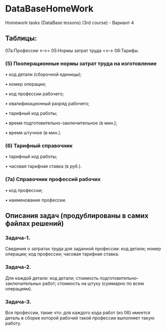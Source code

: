 # DataBaseHomeWork
Homework tasks (DataBase lessons) (3rd course) - Вариант 4

## Таблицы:

07а:Профессии <–>> 05:Нормы затрат труда <<–> 06:Тарифы.

### (5) Пооперационные нормы затрат труда на изготовление

•	код детали (сборочной единицы);

•	номер операции;

•	код профессии рабочего;

•	квалификационный разряд рабочего;

•	тарифный код работы;

•	время подготовительно-заключительное (в мин.);

•	время штучное (в мин.).

### (6) Тарифный справочник 

•	тарифный код работы;

•	часовая тарифная ставка (в руб.).

### (7a) Справочник профессий рабочих 

•	код профессии;

•	наименование профессии.

## Описания задач (продублированы в самих файлах решений)

### Задача-1.

Сведения о затратах труда для заданной профессии: код детали; номер операции; код профессии; часовая тарифная ставка.

### Задача-2.

Для каждой детали: код детали; стоимость подготовительно-заключительных работ; стоимость на штуку (суммарно по всем операциям).

### Задача-3.

Все профессии, такие что: для каждого кода работ (из 06) имеется деталь в сборке которой рабочий такой профессии выполняет такую работу.
